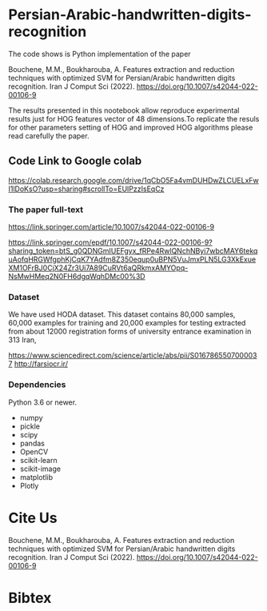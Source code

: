 # Persian-Arabic-handwritten-digits-recognition
The code shows is Python implementation of the paper

Bouchene, M.M., Boukharouba, A. Features extraction and reduction techniques with optimized SVM for Persian/Arabic handwritten digits recognition. Iran J Comput Sci (2022). https://doi.org/10.1007/s42044-022-00106-9


The results presented in this nootebook  allow reproduce experimental results just for HOG features vector of 48 dimensions.To replicate the resuls for other parameters setting of HOG and improved HOG algorithms please read carefully the paper.

## Code Link to Google colab
https://colab.research.google.com/drive/1qCbO5Fa4vmDUHDwZLCUELxFwI1lDoKsO?usp=sharing#scrollTo=EUIPzzIsEqCz
### The paper full-text

https://link.springer.com/article/10.1007/s42044-022-00106-9

https://link.springer.com/epdf/10.1007/s42044-022-00106-9?sharing_token=btS_g0QDNGmIUEFgyx_fRPe4RwlQNchNByi7wbcMAY6tekquAofqHRGWfgphKjCqK7YAdfm8Z350equp0uBPN5VuJmxPLN5LG3XkExueXM1OFrBJ0CjX24Zr3Ui7A89CuRVt6aQRkmxAMYOpq-NsMwHMeq2N0FH6dgqWqhDMc00%3D
### Dataset

We have used HODA dataset. This dataset contains 80,000 samples, 60,000 examples for training and 20,000 examples for testing extracted from about 12000 registration forms of university entrance examination in 313 Iran, 

https://www.sciencedirect.com/science/article/abs/pii/S0167865507000037
http://farsiocr.ir/

### Dependencies

Python 3.6 or newer.

* numpy
* pickle
* scipy
* pandas
* OpenCV
* scikit-learn 
* scikit-image
* matplotlib
* Plotly

# Cite Us
Bouchene, M.M., Boukharouba, A. Features extraction and reduction techniques with optimized SVM for Persian/Arabic handwritten digits recognition. Iran J Comput Sci (2022). https://doi.org/10.1007/s42044-022-00106-9


# Bibtex


